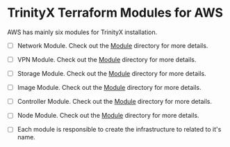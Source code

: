 # TrinityX Terraform Modules for AWS

AWS has mainly six modules for TrinityX installation.

- [ ] Network Module. Check out the [Module](network/) directory for more details.
- [ ] VPN Module. Check out the [Module](vpn/) directory for more details.
- [ ] Storage Module. Check out the [Module](storage/) directory for more details.
- [ ] Image Module. Check out the [Module](image/) directory for more details.
- [ ] Controller Module. Check out the [Module](controller/) directory for more details.
- [ ] Node Module. Check out the [Module](Node/) directory for more details.

- [ ] Each module is responsible to create the infrastructure to related to it's name.








